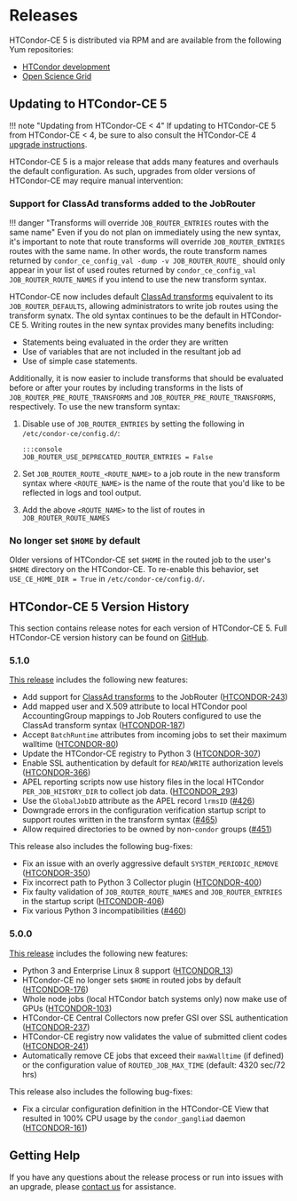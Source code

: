 Releases
========

HTCondor-CE 5 is distributed via RPM and are available from the following Yum repositories:

- [HTCondor development](https://research.cs.wisc.edu/htcondor/yum/)
- [Open Science Grid](https://opensciencegrid.org/docs/common/yum/)


Updating to HTCondor-CE 5
-------------------------

!!! note "Updating from HTCondor-CE < 4"
    If updating to HTCondor-CE 5 from HTCondor-CE < 4, be sure to also consult the HTCondor-CE 4
    [upgrade instructions](../v4/releases.md#updating-to-htcondor-ce-4).

HTCondor-CE 5 is a major release that adds many features and overhauls the default configuration.
As such, upgrades from older versions of HTCondor-CE may require manual intervention:

### Support for ClassAd transforms added to the JobRouter ###

!!! danger "Transforms will override `JOB_ROUTER_ENTRIES` routes with the same name"
    Even if you do not plan on immediately using the new syntax, it's important to note that route transforms will
    override `JOB_ROUTER_ENTRIES` routes with the same name.
    In other words, the route transform names returned by `condor_ce_config_val -dump -v JOB_ROUTER_ROUTE_` should only
    appear in your list of used routes returned by `condor_ce_config_val JOB_ROUTER_ROUTE_NAMES` if you
    intend to use the new transform syntax.

HTCondor-CE now includes default [ClassAd transforms](https://htcondor.readthedocs.io/en/latest/misc-concepts/transforms.html)
equivalent to its `JOB_ROUTER_DEFAULTS`, allowing administrators to write job routes using the transform synatx.
The old syntax continues to be the default in HTCondor-CE 5.
Writing routes in the new syntax provides many benefits including:

-   Statements being evaluated in the order they are written
-   Use of variables that are not included in the resultant job ad
-   Use of simple case statements.

Additionally, it is now easier to include transforms that should be evaluated before or after your routes by including
transforms in the lists of `JOB_ROUTER_PRE_ROUTE_TRANSFORMS` and `JOB_ROUTER_PRE_ROUTE_TRANSFORMS`, respectively.
To use the new transform syntax:

1.  Disable use of `JOB_ROUTER_ENTRIES` by setting the following in `/etc/condor-ce/config.d/`:

        :::console
        JOB_ROUTER_USE_DEPRECATED_ROUTER_ENTRIES = False

1.  Set `JOB_ROUTER_ROUTE_<ROUTE_NAME>` to a job route in the new transform syntax where `<ROUTE_NAME>` is the name of
    the route that you'd like to be reflected in logs and tool output.

1.  Add the above `<ROUTE_NAME>` to the list of routes in `JOB_ROUTER_ROUTE_NAMES`

### No longer set `$HOME` by default ###

Older versions of HTCondor-CE set `$HOME` in the routed job to the user's `$HOME` directory on the HTCondor-CE.
To re-enable this behavior, set `USE_CE_HOME_DIR = True` in `/etc/condor-ce/config.d/`.

HTCondor-CE 5 Version History
-----------------------------

This section contains release notes for each version of HTCondor-CE 5.
Full HTCondor-CE version history can be found on [GitHub](https://github.com/htcondor/htcondor-ce/releases).

### 5.1.0 ###

[This release](https://github.com/htcondor/htcondor-ce/releases/tag/v5.1.0) includes the following new features:

-   Add support for [ClassAd transforms](https://htcondor.readthedocs.io/en/latest/misc-concepts/transforms.html)
    to the JobRouter ([HTCONDOR-243](https://opensciencegrid.atlassian.net/browse/HTCONDOR-243))
-   Add mapped user and X.509 attribute to local HTCondor pool AccountingGroup mappings to Job Routers configured to use
    the ClassAd transform syntax ([HTCONDOR-187](https://opensciencegrid.atlassian.net/browse/HTCONDOR-187))
-   Accept `BatchRuntime` attributes from incoming jobs to set their maximum walltime
    ([HTCONDOR-80](https://opensciencegrid.atlassian.net/browse/HTCONDOR-80))
-   Update the HTCondor-CE registry to Python 3
    ([HTCONDOR-307](https://opensciencegrid.atlassian.net/browse/HTCONDOR-307))
-   Enable SSL authentication by default for `READ`/`WRITE` authorization levels
    ([HTCONDOR-366](https://opensciencegrid.atlassian.net/browse/HTCONDOR-366))
-   APEL reporting scripts now use history files in the local HTCondor `PER_JOB_HISTORY_DIR` to collect job data.
    ([HTCONDOR_293](https://opensciencegrid.atlassian.net/browse/HTCONDOR-293))
-   Use the `GlobalJobID` attribute as the APEL record `lrmsID`
    ([#426](https://github.com/htcondor/htcondor-ce/pull/426))
-   Downgrade errors in the configuration verification startup script to support routes written in the transform syntax
    ([#465](https://github.com/htcondor/htcondor-ce/pull/465))
-   Allow required directories to be owned by non-`condor` groups
    ([#451](https://github.com/htcondor/htcondor-ce/pull/451/files))

This release also includes the following bug-fixes:

-   Fix an issue with an overly aggressive default `SYSTEM_PERIODIC_REMOVE`
    ([HTCONDOR-350](https://opensciencegrid.atlassian.net/browse/HTCONDOR-350))
-   Fix incorrect path to Python 3 Collector plugin
    ([HTCONDOR-400](https://opensciencegrid.atlassian.net/browse/HTCONDOR-400))
-   Fix faulty validation of `JOB_ROUTER_ROUTE_NAMES` and `JOB_ROUTER_ENTRIES` in the startup script
    ([HTCONDOR-406](https://opensciencegrid.atlassian.net/browse/HTCONDOR-406))
-   Fix various Python 3 incompatibilities
    ([#460](https://github.com/htcondor/htcondor-ce/pull/460))

### 5.0.0 ###

[This release](https://github.com/htcondor/htcondor-ce/releases/tag/v5.0.0) includes the following new features:

-   Python 3 and Enterprise Linux 8 support
    ([HTCONDOR_13](https://opensciencegrid.atlassian.net/browse/HTCONDOR-13))
-   HTCondor-CE no longer sets `$HOME` in routed jobs by default
    ([HTCONDOR-176](https://opensciencegrid.atlassian.net/browse/HTCONDOR-176))
-   Whole node jobs (local HTCondor batch systems only) now make use of GPUs
    ([HTCONDOR-103](https://opensciencegrid.atlassian.net/browse/HTCONDOR-103))
-   HTCondor-CE Central Collectors now prefer GSI over SSL authentication
    ([HTCONDOR-237](https://opensciencegrid.atlassian.net/browse/HTCONDOR-237))
-   HTCondor-CE registry now validates the value of submitted client codes
    ([HTCONDOR-241](https://opensciencegrid.atlassian.net/browse/HTCONDOR-241))
-   Automatically remove CE jobs that exceed their `maxWalltime` (if defined) or the configuration value of
    `ROUTED_JOB_MAX_TIME` (default: 4320 sec/72 hrs)

This release also includes the following bug-fixes:

-   Fix a circular configuration definition in the HTCondor-CE View that resulted in 100% CPU usage by the
    `condor_gangliad` daemon ([HTCONDOR-161](https://opensciencegrid.atlassian.net/browse/HTCONDOR-161))


Getting Help
------------

If you have any questions about the release process or run into issues with an upgrade, please
[contact us](../index.md#contact-us) for assistance.
